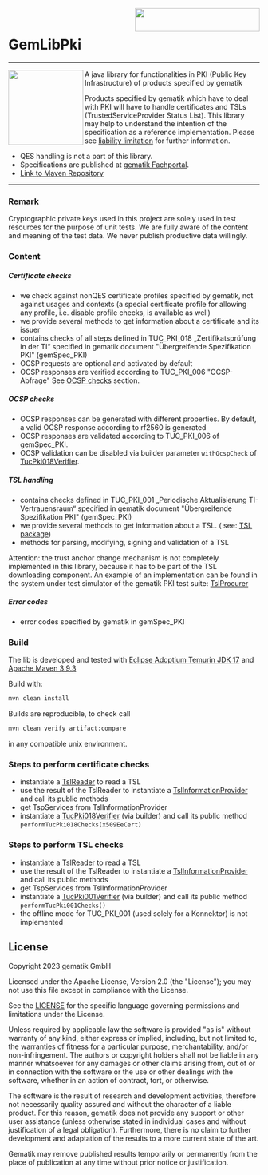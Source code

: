 <img align="right" width="250" height="47" src="doc/images/Gematik_Logo_Flag_With_Background.png"/> <br/>

# GemLibPki

--- 
<img align="left" height="150" src="doc/images/logo.svg" />

A java library for functionalities in PKI (Public Key Infrastructure) of products specified by
gematik

Products specified by gematik which have to deal with PKI will have to handle certificates and
TSLs (TrustedServiceProvider Status List). This library may help to understand the intention of the
specification as a reference implementation.
Please
see [liability limitation](https://fachportal.gematik.de/default-titlegrundsaetzliche-nutzungsbedingungen)
for further information.

* QES handling is not a part of this library.
* Specifications are published at [gematik Fachportal](https://fachportal.gematik.de/).
* [Link to Maven Repository](https://mvnrepository.com/artifact/de.gematik.pki/gemLibPki)

---

### Remark

Cryptographic private keys used in this project are solely used in test resources for the purpose of
unit tests.
We are fully aware of the content and meaning of the test data. We never publish productive data
willingly.

### Content

##### Certificate checks

- we check against nonQES certificate profiles specified by gematik, not against usages and
  contexts (a special certificate profile for allowing any profile, i.e. disable profile checks, is
  available as well)
- we provide several methods to get information about a certificate and its issuer
- contains checks of all steps defined in TUC_PKI_018 „Zertifikatsprüfung in der TI“ specified in
  gematik document "Übergreifende Spezifikation PKI" (gemSpec_PKI)
- OCSP requests are optional and activated by default
- OCSP responses are verified according to TUC_PKI_006 "OCSP-Abfrage"
  See [OCSP checks](./README.md#ocsp-checks) section.

##### OCSP checks

- OCSP responses can be generated with different properties. By default, a valid OCSP response
  according to rf2560 is generated
- OCSP responses are validated according to TUC_PKI_006 of gemSpec_PKI.
- OCSP validation can be disabled via builder parameter `withOcspCheck` of
  [TucPki018Verifier](src/main/java/de/gematik/pki/gemlibpki/certificate/TucPki018Verifier.java).

##### TSL handling

- contains checks defined in TUC_PKI_001 „Periodische Aktualisierung TI-Vertrauensraum“ specified in
  gematik document "Übergreifende Spezifikation PKI" (gemSpec_PKI)
- we provide several methods to get information about a TSL. (
  see: [TSL package](src/main/java/de/gematik/pki/gemlibpki/tsl))
- methods for parsing, modifying, signing and validation of a TSL

Attention: the trust anchor change mechanism is not completely implemented in this library,
because it has to be part of the TSL downloading component. An example of an implementation
can be found in the system under test simulator of the gematik PKI test
suite: [TslProcurer](https://github.com/gematik/app-PkiTestsuite/blob/1.1.3/pkits-sut-server-sim/src/main/java/de/gematik/pki/pkits/sut/server/sim/tsl/TslProcurer.java)

##### Error codes

- error codes specified by gematik in gemSpec_PKI

### Build

The lib is developed and tested
with [Eclipse Adoptium Temurin JDK 17](https://github.com/adoptium/temurin17-binaries) and [Apache
Maven 3.9.3](https://maven.apache.org/index.html)

Build with:

```bash
mvn clean install
```

Builds are reproducible, to check call

```bash
mvn clean verify artifact:compare
```

in any compatible unix environment.

### Steps to perform certificate checks

- instantiate a [TslReader](src/main/java/de/gematik/pki/gemlibpki/tsl/TslReader.java) to read a TSL
- use the result of the TslReader to instantiate
  a [TslInformationProvider](src/main/java/de/gematik/pki/gemlibpki/tsl/TslInformationProvider.java)
  and call its public methods
- get TspServices from TslInformationProvider
- instantiate
  a [TucPki018Verifier](src/main/java/de/gematik/pki/gemlibpki/certificate/TucPki018Verifier.java)
  (via builder) and call its public method `performTucPki018Checks(x509EeCert)`

### Steps to perform TSL checks

- instantiate a [TslReader](src/main/java/de/gematik/pki/gemlibpki/tsl/TslReader.java) to read a TSL
- use the result of the TslReader to instantiate
  a [TslInformationProvider](src/main/java/de/gematik/pki/gemlibpki/tsl/TslInformationProvider.java)
  and call its public methods
- get TspServices from TslInformationProvider
- instantiate
  a [TucPki001Verifier](src/main/java/de/gematik/pki/gemlibpki/tsl/TucPki001Verifier.java) (via
  builder) and call its public method `performTucPki001Checks()`
- the offline mode for TUC_PKI_001 (used solely for a Konnektor) is not implemented

## License

Copyright 2023 gematik GmbH

Licensed under the Apache License, Version 2.0 (the "License"); you may not use this file except in
compliance with the License.

See the [LICENSE](./LICENSE) for the specific language governing permissions and limitations under
the License.

Unless required by applicable law the software is provided "as is" without warranty of any kind,
either express or implied, including, but not limited to, the warranties of fitness for a particular
purpose, merchantability, and/or non-infringement. The authors or copyright holders shall not be
liable in any manner whatsoever for any damages or other claims arising from, out of or in
connection with the software or the use or other dealings with the software, whether in an action of
contract, tort, or otherwise.

The software is the result of research and development activities, therefore not necessarily quality
assured and without the character of a liable product. For this reason, gematik does not provide any
support or other user assistance (unless otherwise stated in individual cases and without
justification of a legal obligation). Furthermore, there is no claim to further development and
adaptation of the results to a more current state of the art.

Gematik may remove published results temporarily or permanently from the place of publication at any
time without prior notice or justification.
